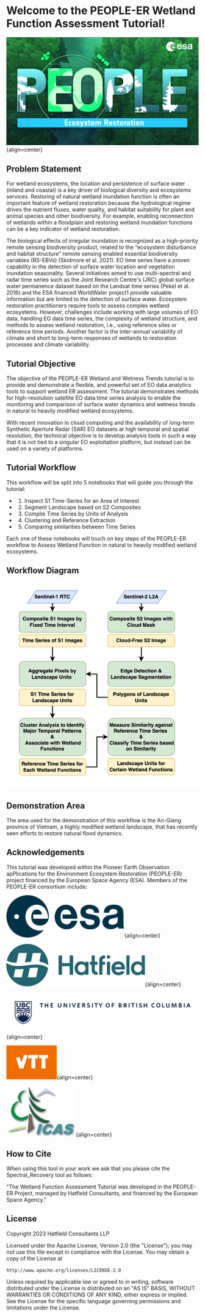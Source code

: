 # Welcome to the PEOPLE-ER Wetland Function Assessment Tutorial!

![image](asset/pEOple_KV-Ecosystem_Restorarion.jpg){align=center}

## Problem Statement

For wetland ecosystems, the location and persistence of surface water (inland and coastal) is a key driver
of biological diversity and ecosystems services. Restoring of natural wetland inundation function is often
an important feature of wetland restoration because the hydrological regime drives the nutrient fluxes,
water quality, and habitat suitability for plant and animal species and other biodiversity. For example,
enabling reconnection of wetlands within a floodplain and restoring wetland inundation functions can
be a key indicator of wetland restoration.

The biological effects of irregular inundation is recognized as a high-priority remote sensing biodiversity
product, related to the “ecosystem disturbance and habitat structure” remote sensing enabled essential
biodiversity variables (RS-EBVs) (Skidmore et al. 2021).
EO time series have a proven capability in the detection of surface water location and vegetation
inundation seasonality. Several initiatives aimed to use multi-spectral and radar time series such as the Joint
Research Centre's (JRC) global surface water permanence dataset based on the Landsat time series (Pekel
et al. 2016) and the ESA financed WorldWater project1 provide valuable information but are limited to the
detection of surface water. Ecosystem restoration practitioners require tools to assess complex wetland ecosystems.
However, challenges include working with large volumes of EO data, handling EO data time series, the complexity of
wetland structure, and methods to assess wetland restoration, i.e., using reference sites or reference time periods.
Another factor is the inter-annual variability of climate and short to long-term responses of wetlands to restoration processes
and climate variability.

## Tutorial Objective

The objective of the PEOPLE-ER Wetland and Wetness Trends tutorial is to provide and demonstrate a flexible, and powerful
set of EO data analytics tools to support wetland ER assessment. The tutorial demonstrates methods for high-resolution
satellite EO data time series analysis to enable the monitoring and comparison of surface water
dynamics and wetness trends in natural to heavily modified wetland ecosystems.

With recent innovation in cloud computing and the availability of long-term Synthetic Aperture Radar
(SAR) EO datasets at high temporal and spatial resolution, the technical objective is to develop analysis
tools in such a way that it is not tied to a singular EO exploitation platform, but instead can be used
on a variety of platforms.

## Tutorial Workflow

This workflow will be split into 5 notebooks that will guide you through the tutorial:

- 1) Inspect S1 Time-Series for an Area of Interest
- 2) Segment Landscape based on S2 Composites
- 3) Compile Time Series by Units of Analysis
- 4) Clustering and Reference Extraction
- 5) Comparing similarities between Time Series

Each one of these notebooks will touch on key steps of the PEOPLE-ER workflow to Assess Wetland Function in natural to heavily modified wetland ecosystems.

## Workflow Diagram
![Alt text](asset/workflow.png "Graph of Workflow")

## Demonstration Area

The area used for the demonstration of this workflow is the An-Giang province of Vietnam, a highly modified wetland landscape, that has recently seen efforts to restore natural flood dynamics.

## Acknowledgements

This tutorial was developed within the Pioneer Earth Observation apPlications for the Environment Ecosystem
Restoration (PEOPLE-ER) project financed by the European Space Agency (ESA). Members of the PEOPLE-ER consortium include:

![image](asset/ESA_logo_2020_Deep_25per.png){align=center}

![image](asset/Hatfield_Logo_Hor_Blue_RGB_rescaled.png){align=center}

![image](asset/ubc-logo-2018-fullsig-blue-rgb300_rescaled3.png){align=center}

![image](asset/VTT_Orange_Logo_150per.png){align=center}

![image](asset/INCDS_logo_150per.jpg){align=center}

## How to Cite

When using this tool in your work we ask that you please cite the Spectral_Recovery tool as follows:

"The Wetland Function Assessment Tutorial was developed in the PEOPLE-ER Project, managed by Hatfield Consultants, and financed by the European Space Agency."

## License

Copyright 2023 Hatfield Consultants LLP

Licensed under the Apache License, Version 2.0 (the "License");
you may not use this file except in compliance with the License.
You may obtain a copy of the License at

    http://www.apache.org/licenses/LICENSE-2.0

Unless required by applicable law or agreed to in writing, software
distributed under the License is distributed on an "AS IS" BASIS,
WITHOUT WARRANTIES OR CONDITIONS OF ANY KIND, either express or implied.
See the License for the specific language governing permissions and
limitations under the License.
